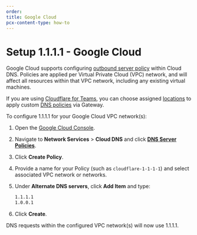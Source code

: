 ```yaml
---
order:
title: Google Cloud
pcx-content-type: how-to
---
```


# Setup 1.1.1.1 - Google Cloud

Google Cloud supports configuring [outbound server policy](https://cloud.google.com/dns/docs/server-policies-overview#dns-server-policy-out) within Cloud DNS. Policies are applied per Virtual Private Cloud (VPC) network, and will affect all resources within that VPC network, including any existing virtual machines.

<Aside type="note">

If you are using [Cloudflare for Teams](https://developers.cloudflare.com/cloudflare-one/), you can choose assigned [locations](https://developers.cloudflare.com/cloudflare-one/connections/connect-networks/locations) to apply custom [DNS policies](https://developers.cloudflare.com/cloudflare-one/policies/filtering/dns-policies-builder) via Gateway.

</Aside>

To configure 1.1.1.1 for your Google Cloud VPC network(s):

1. Open the [Google Cloud Console](https://console.cloud.google.com).

1. Navigate to **Network Services** > **Cloud DNS** and click [**DNS Server Policies**](https://console.cloud.google.com/net-services/dns/policies).

1. Click **Create Policy**.

1. Provide a name for your Policy (such as `cloudflare-1-1-1-1`) and select associated VPC network or networks.

1. Under **Alternate DNS servers**, click **Add Item** and type:

    ```txt
    1.1.1.1
    1.0.0.1
    ```

1. Click **Create**.

DNS requests within the configured VPC network(s) will now use 1.1.1.1.